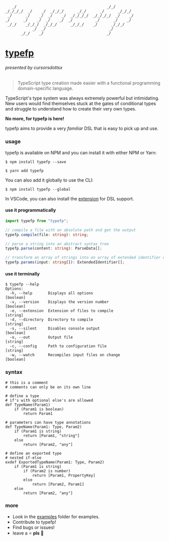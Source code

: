 ```
   _/                                        _/_/
_/_/_/_/  _/    _/  _/_/_/      _/_/      _/      _/_/_/
 _/      _/    _/  _/    _/  _/_/_/_/  _/_/_/_/  _/    _/
_/      _/    _/  _/    _/  _/          _/      _/    _/
 _/_/    _/_/_/  _/_/_/      _/_/_/    _/      _/_/_/
            _/  _/                            _/
       _/_/    _/                            _/
```

# [typefp](https://github.com/cursorsdottsx/typefp/)

###### presented by cursorsdottsx

> TypeScript type creation made easier with a functional programming domain-specific language.

TypeScript's type system was always extremely powerful but intimidating.
New users would find themselves stuck at the gates of conditional types and struggle to understand how to create their very own types.

**No more, for typefp is here!**

typefp aims to provide a very _familiar_ DSL that is easy to pick up and use.

### usage

typefp is available on NPM and you can install it with either NPM or Yarn:

```
$ npm install typefp --save
```

```
$ yarn add typefp
```

You can also add it globally to use the CLI:

```
$ npm install typefp --global
```

In VSCode, you can also install the [extension](https://marketplace.visualstudio.com/items?itemName=cursorsdottsx.typefp) for DSL support.

#### use it programmatically

```ts
import typefp from "typefp";

// compile a file with an absolute path and get the output
typefp.compile(file: string): string;

// parse a string into an abstract syntax tree
typefp.parse(content: string): ParseData[];

// transform an array of strings into an array of extended identifier objects
typefp.params(input: string[]): ExtendedIdentifier[];
```

#### use it terminally

```
$ typefp --help
Options:
  -h, --help       Displays all options                                [boolean]
  -v, --version    Displays the version number                         [boolean]
  -e, --extension  Extension of files to compile                        [string]
  -d, --directory  Directory to compile                                 [string]
  -s, --silent     Disables console output                             [boolean]
  -o, --out        Output file                                          [string]
  -c, --config     Path to configuration file                           [string]
  -w, --watch      Recompiles input files on change                    [boolean]
```

### syntax

```
# this is a comment
# comments can only be on its own line

# define a type
# if's with optional else's are allowed
def TypeName(Param1)
    if (Param1 is boolean)
        return Param1

# parameters can have type annotations
def TypeName(Param1: Type, Param2)
    if (Param1 is string)
        return [Param1, "string"]
    else
        return [Param2, "any"]

# define an exported type
# nested if-else
exdef ExportedTypeName(Param1: Type, Param2)
    if (Param1 is string)
        if (Param2 is number)
            return [Param1, PropertyKey]
        else
            return [Param2, Param1]
    else
        return [Param2, "any"]
```

### more

-   Look in the [examples](./examples) folder for examples.
-   Contribute to typefp!
-   Find bugs or issues!
-   leave a ⭐️ **pls** 🥺
